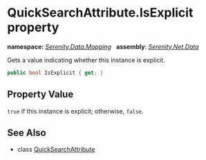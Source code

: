 # QuickSearchAttribute.IsExplicit property
**namespace:** *[Serenity.Data.Mapping](../../README.md#serenity.data.mapping-namespace)*   **assembly**: *[Serenity.Net.Data](../../README.md)*

Gets a value indicating whether this instance is explicit.

```csharp
public bool IsExplicit { get; }
```

## Property Value

`true` if this instance is explicit; otherwise, `false`.

## See Also

* class [QuickSearchAttribute](../QuickSearchAttribute.md)